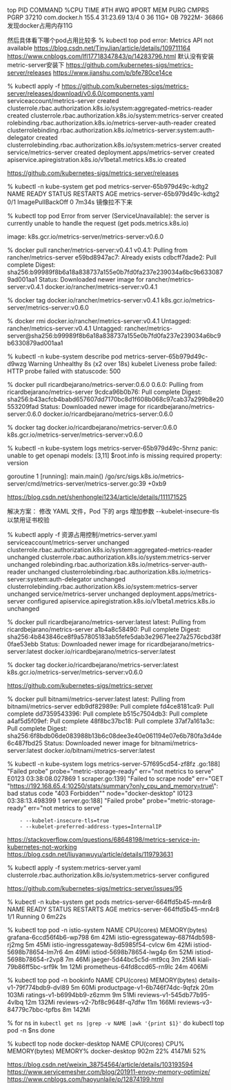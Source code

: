  top
 PID    COMMAND      %CPU  TIME     #TH   #WQ  #PORT MEM    PURG   CMPRS  PGRP
37210  com.docker.h 155.4 31:23.69 13/4  0    36    11G+   0B     7922M- 36866
发现docker占用内存11G

然后具体看下哪个pod占用比较多
  % kubectl top pod
error: Metrics API not available
https://blog.csdn.net/TinyJian/article/details/109711164
https://www.cnblogs.com/lfl17718347843/p/14283796.html
默认没有安装metric-server安装下
https://github.com/kubernetes-sigs/metrics-server/releases
https://www.jianshu.com/p/bfe780ce14ce

 
 % kubectl apply -f https://github.com/kubernetes-sigs/metrics-server/releases/download/v0.6.0/components.yaml
serviceaccount/metrics-server created
clusterrole.rbac.authorization.k8s.io/system:aggregated-metrics-reader created
clusterrole.rbac.authorization.k8s.io/system:metrics-server created
rolebinding.rbac.authorization.k8s.io/metrics-server-auth-reader created
clusterrolebinding.rbac.authorization.k8s.io/metrics-server:system:auth-delegator created
clusterrolebinding.rbac.authorization.k8s.io/system:metrics-server created
service/metrics-server created
deployment.apps/metrics-server created
apiservice.apiregistration.k8s.io/v1beta1.metrics.k8s.io created


https://github.com/kubernetes-sigs/metrics-server/releases

% kubectl -n kube-system get pod metrics-server-65b979d49c-kdtg2 
NAME                              READY   STATUS             RESTARTS   AGE
metrics-server-65b979d49c-kdtg2   0/1     ImagePullBackOff   0          7m34s
镜像拉不下来

 % kubectl top pod
Error from server (ServiceUnavailable): the server is currently unable to handle the request (get pods.metrics.k8s.io)


image: k8s.gcr.io/metrics-server/metrics-server:v0.6.0


 % docker pull rancher/metrics-server:v0.4.1
v0.4.1: Pulling from rancher/metrics-server
e59bd8947ac7: Already exists 
cdbcff7dade2: Pull complete 
Digest: sha256:b99989f8b6a18a838737a155e0b7fd0fa237e239034a6bc9b6330879ad001aa1
Status: Downloaded newer image for rancher/metrics-server:v0.4.1
docker.io/rancher/metrics-server:v0.4.1

 % docker tag docker.io/rancher/metrics-server:v0.4.1 k8s.gcr.io/metrics-server/metrics-server:v0.6.0



 % docker rmi  docker.io/rancher/metrics-server:v0.4.1
Untagged: rancher/metrics-server:v0.4.1
Untagged: rancher/metrics-server@sha256:b99989f8b6a18a838737a155e0b7fd0fa237e239034a6bc9b6330879ad001aa1


% kubectl -n kube-system describe pod metrics-server-65b979d49c-d9wzg 
 Warning  Unhealthy  8s (x2 over 18s)  kubelet            Liveness probe failed: HTTP probe failed with statuscode: 500




% docker pull ricardbejarano/metrics-server:0.6.0
0.6.0: Pulling from ricardbejarano/metrics-server
9cdca96b0b76: Pull complete 
Digest: sha256:b43acfcb4babd657607dd7170bc8d1f608b068c97cab37a299b8e20553209fad
Status: Downloaded newer image for ricardbejarano/metrics-server:0.6.0
docker.io/ricardbejarano/metrics-server:0.6.0

 % docker tag docker.io/ricardbejarano/metrics-server:0.6.0  k8s.gcr.io/metrics-server/metrics-server:v0.6.0


% kubectl -n kube-system logs metrics-server-65b979d49c-5hrnz 
 panic: unable to get openapi models: [3,11] $root.info is missing required property: version

goroutine 1 [running]:
main.main()
        /go/src/sigs.k8s.io/metrics-server/cmd/metrics-server/metrics-server.go:39 +0xb9


https://blog.csdn.net/shenhonglei1234/article/details/111171525


解决方案： 
修改 YAML 文件，Pod 下的 args 增加参数 --kubelet-insecure-tls 以禁用证书校验 

% kubectl apply -f 资源占用控制/metrics-server.yaml 
serviceaccount/metrics-server unchanged
clusterrole.rbac.authorization.k8s.io/system:aggregated-metrics-reader unchanged
clusterrole.rbac.authorization.k8s.io/system:metrics-server unchanged
rolebinding.rbac.authorization.k8s.io/metrics-server-auth-reader unchanged
clusterrolebinding.rbac.authorization.k8s.io/metrics-server:system:auth-delegator unchanged
clusterrolebinding.rbac.authorization.k8s.io/system:metrics-server unchanged
service/metrics-server unchanged
deployment.apps/metrics-server configured
apiservice.apiregistration.k8s.io/v1beta1.metrics.k8s.io unchanged


 % docker pull ricardbejarano/metrics-server:latest
latest: Pulling from ricardbejarano/metrics-server
a1b4a8c58490: Pull complete 
Digest: sha256:4b843846ce8f9a57805183ab5fefe5dab3e29671ee27a2576cbd38f0fae53ebb
Status: Downloaded newer image for ricardbejarano/metrics-server:latest
docker.io/ricardbejarano/metrics-server:latest

 % docker tag docker.io/ricardbejarano/metrics-server:latest  k8s.gcr.io/metrics-server/metrics-server:v0.6.0

https://github.com/kubernetes-sigs/metrics-server


% docker pull bitnami/metrics-server:latest
latest: Pulling from bitnami/metrics-server
edb9df82989e: Pull complete 
fd4ce8181ca9: Pull complete 
dd7359543396: Pull complete 
b515c7504db3: Pull complete 
a4af5d5f09ef: Pull complete 
48f8bc37bc18: Pull complete 
37af7a161a3c: Pull complete 
Digest: sha256:6f8bdb06de083988b13b6c08dee3e40e061194e07e6b780fa3d4de6c487fbd25
Status: Downloaded newer image for bitnami/metrics-server:latest
docker.io/bitnami/metrics-server:latest


 % kubectl -n kube-system logs metrics-server-57f695cd54-zf8fz 
 .go:188] "Failed probe" probe="metric-storage-ready" err="not metrics to serve"
E0123 03:38:08.027869       1 scraper.go:139] "Failed to scrape node" err="GET \"https://192.168.65.4:10250/stats/summary?only_cpu_and_memory=true\": bad status code \"403 Forbidden\"" node="docker-desktop"
I0123 03:38:13.498399       1 server.go:188] "Failed probe" probe="metric-storage-ready" err="not metrics to serve"


        - --kubelet-insecure-tls=true
        - --kubelet-preferred-address-types=InternalIP


https://stackoverflow.com/questions/68648198/metrics-service-in-kubernetes-not-working
https://blog.csdn.net/liuyanwuyu/article/details/119793631


% kubectl apply -f system:metrics-server.yaml
clusterrole.rbac.authorization.k8s.io/system:metrics-server configured

https://github.com/kubernetes-sigs/metrics-server/issues/95

% kubectl -n kube-system get pods metrics-server-664ffd5b45-mn4r8 
NAME                              READY   STATUS    RESTARTS   AGE
metrics-server-664ffd5b45-mn4r8   1/1     Running   0          6m22s


% kubectl top pod -n istio-system
NAME                                   CPU(cores)   MEMORY(bytes)
grafana-6ccd56f4b6-wp798               6m           42Mi
istio-egressgateway-687f4db598-rj2mg   5m           45Mi
istio-ingressgateway-8d5985f54-cvlcw   6m           42Mi
istiod-5698b78654-lm7r6                4m           49Mi
istiod-5698b78654-lwg4p                6m           52Mi
istiod-5698b78654-r2vp8                7m           46Mi
jaeger-5d44bc5c5d-mt9cq                3m           25Mi
kiali-79b86ff5bc-srf9k                 1m           12Mi
prometheus-64fd8ccd65-rn9lc            24m          406Mi


% kubectl top pod -n bookinfo
NAME                              CPU(cores)   MEMORY(bytes)
details-v1-79f774bdb9-dvl89       5m           60Mi
productpage-v1-6b746f74dc-9qfzk   20m          103Mi
ratings-v1-b6994bb9-z6zmm         9m           51Mi
reviews-v1-545db77b95-4vlbq       12m          132Mi
reviews-v2-7bf8c9648f-q7dfw       11m          166Mi
reviews-v3-84779c7bbc-tpfbs       8m           142Mi


% for ns in `kubectl get ns |grep -v NAME |awk '{print $1}'`
do
kubectl top pod -n $ns
done

 % kubectl top node docker-desktop
NAME             CPU(cores)   CPU%   MEMORY(bytes)   MEMORY%
docker-desktop   902m         22%    4147Mi          52%













https://blog.csdn.net/weixin_38754564/article/details/103193594
https://www.servicemesher.com/blog/201911-envoy-memory-optimize/
https://www.cnblogs.com/haoyunlaile/p/12874199.html

